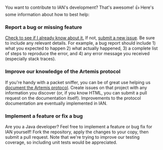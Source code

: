You want to contribute to IAN's development? That's awesome! 👍 Here's some information about how to best help:

### Report a bug or missing feature
[Check to see if I already know about it.](https://github.com/rjwut/ian/issues) If not, [submit a new issue](https://github.com/rjwut/ian/issues/new). Be sure to include any relevant details. For example, a bug report should include 1) what you expected to happen 2) what actually happened, 3) a complete list of steps to reproduce the error, and 4) any error message you received (especially stack traces).

### Improve our knowledge of the Artemis protocol
If you're handy with a packet sniffer, you can be of great use helping us [document the Artemis protocol](https://github.com/artemis-nerds/protocol-docs). Create issues on that project with any information you discover (or, if you know HTML, you can submit a pull request on the documentation itself). Improvements to the protocol documentation are eventually implemented in IAN.

### Implement a feature or fix a bug
Are you a Java developer? Feel free to implement a feature or bug fix for IAN yourself! Fork the repository, apply the changes to your copy, then submit a pull request. Note that we're trying to improve our testing coverage, so including unit tests would be appreciated.
